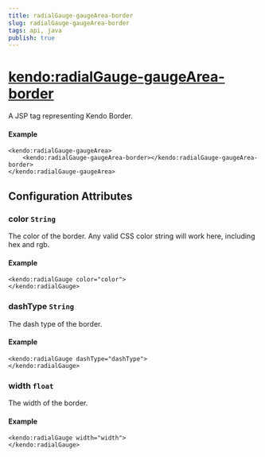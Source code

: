 ```yaml
---
title: radialGauge-gaugeArea-border
slug: radialGauge-gaugeArea-border
tags: api, java
publish: true
---
```


# <kendo:radialGauge-gaugeArea-border>
A JSP tag representing Kendo Border.

#### Example
    <kendo:radialGauge-gaugeArea>
        <kendo:radialGauge-gaugeArea-border></kendo:radialGauge-gaugeArea-border>
    </kendo:radialGauge-gaugeArea>


## Configuration Attributes


### color `String`

The color of the border. Any valid CSS color string will work here, including hex and rgb.

#### Example
    <kendo:radialGauge color="color">
    </kendo:radialGauge>



### dashType `String`

The dash type of the border.

#### Example
    <kendo:radialGauge dashType="dashType">
    </kendo:radialGauge>



### width `float`

The width of the border.

#### Example
    <kendo:radialGauge width="width">
    </kendo:radialGauge>


